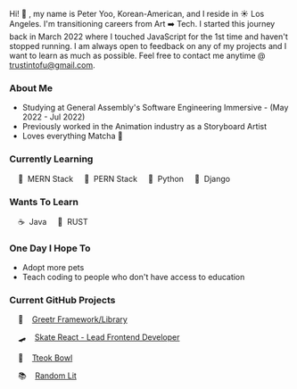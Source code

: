 Hi! 👋 , my name is Peter Yoo, Korean-American, and I reside in ☀️ Los Angeles. I'm transitioning careers from Art ➡️ Tech. I started this journey back in March 2022 where I touched JavaScript for the 1st time and haven't stopped running. I am always open to feedback on any of my projects and I want to learn as much as possible. Feel free to contact me anytime @ [trustintofu@gmail.com](trustintofu@gmail.com).

### About Me
- Studying at General Assembly's Software Engineering Immersive - (May 2022 - Jul 2022)
- Previously worked in the Animation industry as a Storyboard Artist
- Loves everything Matcha 🍵

### Currently Learning
&nbsp;&nbsp;&nbsp; 🍃 &nbsp;MERN Stack &nbsp;&nbsp;&nbsp; 🐘 &nbsp;PERN Stack &nbsp;&nbsp;&nbsp; 🐍 &nbsp;Python &nbsp;&nbsp;&nbsp; 🐸 &nbsp;Django

### Wants To Learn
&nbsp;&nbsp;&nbsp; ☕ &nbsp;Java &nbsp;&nbsp;&nbsp; 🦀 &nbsp;RUST

### One Day I Hope To
- Adopt more pets
- Teach coding to people who don't have access to education

### Current GitHub Projects
&nbsp;&nbsp;&nbsp; 👋 &nbsp;&nbsp;&nbsp;[Greetr Framework/Library](https://github.com/PeterSYoo/greetr-framework)

&nbsp;&nbsp;&nbsp; 🛹 &nbsp;&nbsp;&nbsp;[Skate React - Lead Frontend Developer](https://github.com/abacqu/skate-shop-frontend) 

&nbsp;&nbsp;&nbsp; 🍜 &nbsp;&nbsp;&nbsp;[Tteok Bowl](https://github.com/PeterSYoo/tteokBowl) 

&nbsp;&nbsp;&nbsp; 📚 &nbsp;&nbsp;&nbsp;[Random Lit](https://github.com/PeterSYoo/randomBookGenreGenerator) 
